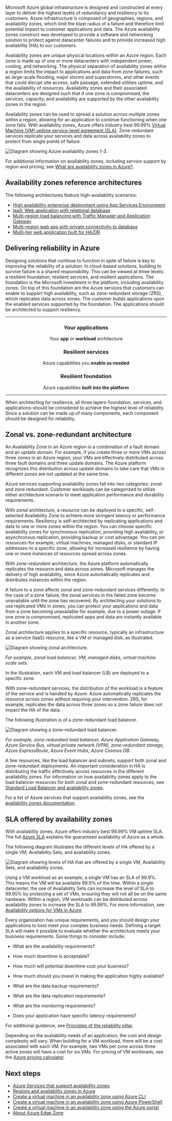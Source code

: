 Microsoft Azure global infrastructure is designed and constructed at every layer to deliver the highest levels of redundancy and resiliency to its customers. Azure infrastructure is composed of geographies, regions, and availability zones, which limit the blast radius of a failure and therefore limit potential impact to customer applications and data. The Azure availability zones construct was developed to provide a software and networking solution to protect against datacenter failures and to provide increased high availability (HA) to our customers.

Availability zones are unique physical locations within an Azure region. Each zone is made up of one or more datacenters with independent power, cooling, and networking. The physical separation of availability zones within a region limits the impact to applications and data from zone failures, such as large-scale flooding, major storms and superstorms, and other events that could disrupt site access, safe passage, extended utilities uptime, and the availability of resources. Availability zones and their associated datacenters are designed such that if one zone is compromised, the services, capacity, and availability are supported by the other availability zones in the region.

Availability zones can be used to spread a solution across multiple zones within a region, allowing for an application to continue functioning when one zone fails. With availability zones, Azure offers industry best 99.99% [Virtual Machine (VM) uptime service-level agreement (SLA)](https://azure.microsoft.com/support/legal/sla/virtual-machines/v1_9/). Zone-redundant services replicate your services and data across availability zones to protect from single points of failure.

![Diagram showing Azure availability zones 1-3.](./images/high-availability-001.png)

For additional information on availability zones, including service support by region and pricing, see [What are availability zones in Azure?](/azure/availability-zones/az-overview).

## Availability zones reference architectures

The following architectures feature high-availability scenarios:

- [High availability enterprise deployment using App Services Environment](../reference-architectures/enterprise-integration/ase-high-availability-deployment.yml)
- [IaaS: Web application with relational database](./ref-arch-iaas-web-and-db.yml)
- [Multi-region load balancing with Traffic Manager and Application Gateway](./reference-architecture-traffic-manager-application-gateway.yml)
- [Multi-region web app with private connectivity to database](../example-scenario/sql-failover/app-service-private-sql-multi-region.yml)
- [Multi-tier web application built for HA/DR](../example-scenario/infrastructure/multi-tier-app-disaster-recovery.yml)

## Delivering reliability in Azure

Designing solutions that continue to function in spite of failure is key to improving the reliability of a solution. In cloud-based solutions, building to survive failure is a shared responsibility. This can be viewed at three levels: a resilient foundation, resilient services, and resilient applications. The foundation is the Microsoft investment in the platform, including availability zones. On top of this foundation are the Azure services that customers can enable to support high availability, such as zone-redundant storage (ZRS), which replicates data across zones. The customer builds applications upon the enabled services supported by the foundation. The applications should be architected to support resiliency.

<div style="text-align: center" align="center"> 
<hr />

   ### Your applications

   Your **app** or **workload** architecture

   ### Resilient services

   Azure capabilities you **enable as needed**

   ### Resilient foundation

   Azure capabilities **built into the platform**

<hr />
</div>

When architecting for resilience, all three layers-foundation, services, and applications-should be considered to achieve the highest level of reliability. Since a solution can be made up of many components, each component should be designed for reliability.

## Zonal vs. zone-redundant architecture

An Availability Zone in an Azure region is a combination of a fault domain and an update domain. For example, if you create three or more VMs across three zones in an Azure region, your VMs are effectively distributed across three fault domains and three update domains. The Azure platform recognizes this distribution across update domains to take care that VMs in different zones are not updated at the same time.

Azure services supporting availability zones fall into two categories: zonal and zone redundant. Customer workloads can be categorized to utilize either architecture scenario to meet application performance and durability requirements.

With *zonal* architecture, a resource can be deployed to a specific, self-selected Availability Zone to achieve more stringent latency or performance requirements. Resiliency is self-architected by replicating applications and data to one or more zones within the region. You can choose specific availability zones for synchronous replication, providing high availability, or asynchronous replication, providing backup or cost advantage. You can pin resources-for example, virtual machines, managed disks, or standard IP addresses-to a specific zone, allowing for increased resilience by having one or more instances of resources spread across zones.

With *zone-redundant* architecture, the Azure platform automatically replicates the resource and data across zones. Microsoft manages the delivery of high availability, since Azure automatically replicates and distributes instances within the region.

A failure to a zone affects zonal and zone-redundant services differently. In the case of a zone failure, the zonal services in the failed zone become unavailable until the zone has recovered. By architecting your solutions to use replicated VMs in zones, you can protect your applications and data from a zone becoming unavailable-for example, due to a power outage. If one zone is compromised, replicated apps and data are instantly available in another zone.

Zonal architecture applies to a specific resource, typically an infrastructure as a service (IaaS) resource, like a VM or managed disk, as illustrated.

![Diagram showing zonal architecture.](./images/high-availability-002.png)

*For example, zonal load balancer, VM, managed disks, virtual machine scale sets.*

In the illustration, each VM and load balancer (LB) are deployed to a specific zone.

With zone-redundant services, the distribution of the workload is a feature of the service and is handled by Azure. Azure automatically replicates the resource across zones without requiring your intervention. ZRS, for example, replicates the data across three zones so a zone failure does not impact the HA of the data.

The following illustration is of a zone-redundant load balancer.

![Diagram showing a zone-redundant load balancer.](./images/high-availability-003.png)

*For example, zone-redundant load balancer, Azure Application Gateway, Azure Service Bus, virtual private network (VPN), zone-redundant storage, Azure ExpressRoute, Azure Event Hubs, Azure Cosmos DB.*

A few resources, like the load balancer and subnets, support both zonal and zone-redundant deployments. An important consideration in HA is distributing the traffic effectively across resources in the different availability zones. For information on how availability zones apply to the load balancer resources for both zonal and zone-redundant resources, see [Standard Load Balancer and availability zones](/azure/load-balancer/load-balancer-standard-availability-zones).

For a list of Azure services that support availability zones, see the [availability zones documentation](/azure/availability-zones/az-region).

## SLA offered by availability zones

With availability zones, Azure offers industry best 99.99% VM uptime SLA. The full [Azure SLA](https://azure.microsoft.com/support/legal/sla/virtual-machines/v1_9/) explains the guaranteed availability of Azure as a whole.

The following diagram illustrates the different levels of HA offered by a single VM, Availability Sets, and availability zones.

![Diagram showing levels of HA that are offered by a single VM, Availability Sets, and availability zones.](./images/high-availability-004.png)

Using a VM workload as an example, a single VM has an SLA of 99.9%. This means the VM will be available 99.9% of the time. Within a single datacenter, the use of Availability Sets can increase the level of SLA to 99.95% by protecting a set of VMs, ensuring they will not all be on the same hardware. Within a region, VM workloads can be distributed across availability zones to increase the SLA to
99.99%. For more information, see [Availability options for VMs in Azure](/azure/virtual-machines/availability).

Every organization has unique requirements, and you should design your applications to best meet your complex business needs. Defining a target SLA will make it possible to evaluate whether the architecture meets your business requirements. Some things to consider include:

- What are the availability requirements?

- How much downtime is acceptable?

- How much will potential downtime cost your business?

- How much should you invest in making the application highly available?

- What are the data backup requirements?

- What are the data replication requirements?

- What are the monitoring requirements?

- Does your application have specific latency requirements?

For additional guidance, see [Principles of the reliability pillar](/azure/architecture/framework/resiliency/principles).

Depending on the availability needs of an application, the cost and design complexity will vary. When building for a VM workload, there will be a cost associated with each VM. For example, two VMs per zone across three active zones will have a cost for six VMs. For pricing of VM workloads, see the [Azure pricing calculator](https://azure.microsoft.com/pricing/calculator/?service=virtual-machines).

## Next steps

- [Azure Services that support availability zones](/azure/availability-zones/az-region)
- [Regions and availability zones in Azure](/azure/availability-zones/az-overview)
- [Create a virtual machine in an availability zone using Azure CLI](/azure/virtual-machines/linux/create-cli-availability-zone)
- [Create a virtual machine in an availability zone using Azure PowerShell](/azure/virtual-machines/windows/create-powershell-availability-zone)
- [Create a virtual machine in an availability zone using the Azure portal](/azure/virtual-machines/windows/create-portal-availability-zone)
- [About Azure Edge Zone](/azure/networking/edge-zones-overview)
